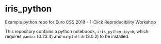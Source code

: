 # iris_python
Example python repo for Euro CSS 2018 - 1-Click Reproducibility Workshop

This repository contains a python noteboook, `iris_python.ipynb`, which requires `pandas` (0.23.4) and `matplotlib` (3.0.2) to be installed.

